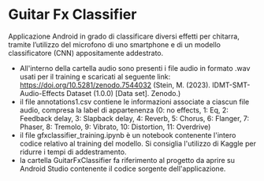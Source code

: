 # Guitar Fx Classifier

Applicazione Android in grado di classificare diversi effetti per chitarra, tramite l’utilizzo del microfono di uno smartphone e di un modello classificatore (CNN) appositamente addestrato.

- All'interno della cartella audio sono presenti i file audio in formato .wav usati per il training e scaricati al seguente link: https://doi.org/10.5281/zenodo.7544032  (Stein, M. (2023). IDMT-SMT-Audio-Effects Dataset (1.0.0) [Data set]. Zenodo.)
- il file annotations1.csv contiene le informazioni associate a ciascun file audio, compresa la label di appartenenza (0: no effects, 1: Eq, 2: Feedback delay, 3: Slapback delay, 4: Reverb, 5: Chorus, 6: Flanger, 7: Phaser, 8: Tremolo, 9: Vibrato, 10: Distortion, 11: Overdrive)
- il file gfxclassifier_training.ipynb è un notebook contenente l'intero codice relativo al training del modello. Si consiglia l'utilizzo di Kaggle per ridurre i tempi di addestramento.
- la cartella GuitarFxClassifier fa riferimento al progetto da aprire su Android Studio contenente il codice sorgente dell'applicazione.
